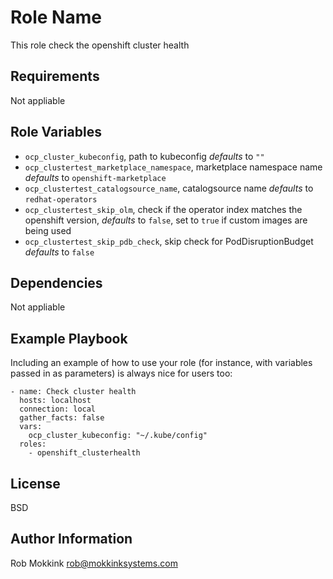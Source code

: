 Role Name
=========

This role check the openshift cluster health

Requirements
------------

Not appliable

Role Variables
--------------

- `ocp_cluster_kubeconfig`, path to kubeconfig *defaults* to `""`
- `ocp_clustertest_marketplace_namespace`, marketplace namespace name *defaults* to  `openshift-marketplace`
- `ocp_clustertest_catalogsource_name`, catalogsource name *defaults* to `redhat-operators`
- `ocp_clustertest_skip_olm`, check if the operator index matches the openshift version, *defaults* to `false`, set to `true` if custom images are being used
- `ocp_clustertest_skip_pdb_check`, skip check for PodDisruptionBudget *defaults* to `false`

Dependencies
------------

Not appliable

Example Playbook
----------------

Including an example of how to use your role (for instance, with variables
passed in as parameters) is always nice for users too:

	- name: Check cluster health
	  hosts: localhost
	  connection: local
	  gather_facts: false
	  vars:
	    ocp_cluster_kubeconfig: "~/.kube/config"
	  roles:
	    - openshift_clusterhealth


License
-------

BSD

Author Information
------------------


Rob Mokkink <rob@mokkinksystems.com>
